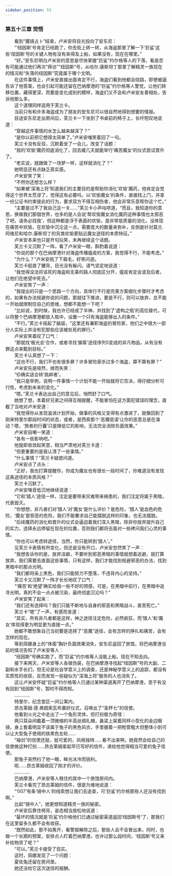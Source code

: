 ```yaml
---
sidebar_position: 53
---
```

### 第五十三章 觉悟  


　　看到“魔镜占卜”结束，卢米安将目光投向了安东尼：  
　　“‘纽因斯’号肯定已经跑了，你去街上转一转，从海盗那里了解一下‘巨鲨’这些‘纽因斯’号的关键人物有没有来得及上船，如果没有，现在在哪里。”  
　　“好。”安东尼明白卢米安的意思是尽快掌握“巨鲨”约尔格等人的下落，看是否有可能通过他们再次“拜访”“纽因斯”号，从哈尔.康斯坦丁那里了解精灵一族现在的情况和“失落的纽因斯”究竟属于哪个文明。  
　　在这件事情上，卢米安直接出面肯定不行，海盗们看到他都会绕路，即使被逼告诉了他答案，也会引起可能还留在巴纳摩港的“巨鲨”约尔格等人警觉，让他们转移位置，藏得更深，而要是变化成别的模样，海盗们又不会和卢米安友善相处，告诉他那么多。  
　　这个道理同样适用于芙兰卡。  
　　当前只有和许多海盗成为了朋友的安东尼可以很自然地得到想要的情报。  
　　目送安东尼走出房间后，芙兰卡一下坐到了书桌前的椅子上，长吁短叹地说道：  
　　“穿越这件事情的水怎么越来越深了？”  
　　“是你以前把它想得太简单了。”卢米安嗤笑着回了一句。  
　　芙兰卡没有反驳，沉默着坐了一会儿，改变了话题：  
　　“我的‘欢愉’魔药彻底消化了，回去缓几天就能举行‘痛苦魔女’的仪式尝试晋升了。  
　　“老实说，就跟做了一场梦一样，这样就消化了？”  
　　她明显还有点缺乏真实感。  
　　卢米安笑了笑：  
　　“不然你还想怎么样？  
　　“如果被‘深海上将’知道我们的主要目的是帮助你消化‘欢愉’魔药，他肯定会觉得这个世界太荒谬了，觉得这有必要吗，以‘欢愉魔女’的条件，直接找上门，并拿一份公证书约束彼此的行为，要求双方不得互相伤害，他会非常乐意帮你这个忙。”  
　　“主要是过不了我自己这一关……”芙兰卡小声咕哝道，“而且，我知道你的意思，换做我们那個世界，也多的是人会说‘帮欢愉魔女消化魔药这种事情也太邪恶了吧，请务必找我’，但这种都是浮于表面的欢愉，是非常低质量的消化，没体现在痛苦中欢愉，在欢愉中沉沦这一点，需要庞大的数量来弥补，反倒是针对莫兰.阿维尼和哈尔.康斯坦丁的另类欢愉更贴近魔女途径的本质特征。”  
　　卢米安本来也只是开句玩笑，未再继续这个话题。  
　　芙兰卡又沉默了一阵，看了卢米安一眼，斟酌着说道：  
　　“你说的那个在巴纳摩港针对海盗传播瘟疫的方案，我觉得不行，不能考虑。”  
　　“为什么？”卢米安挑了下眉毛，好笑问道。  
　　芙兰卡挺直了腰背，目光没有躲闪，语气坚定地说道：  
　　“我觉得没法将该死的海盗和无辜的路人彻底区分开，瘟疫肯定会波及后者，让他们在绝望中死去。”  
　　卢米安笑了一声：  
　　“我提出的只是一个思路一个方向，具体行不行是完善方案细化步骤时才考虑的，如果有办法规避你说的问题，那就往下推进，要是不行，则可以放弃，总不能一开始就限制住自己的思维，想都不能想一下吧？  
　　“比如说，到时候，我也许已经成了半神，并找到了‘虚构之瓶’的高位替代，可以将整个巴纳摩港都放入瓶中，设置一个只有海盗能够出入的条件。”  
　　“不行。”芙兰卡摇起了脑袋，“这里还有兼职海盗的冒险家，他们之中很大一部分人实际上并没有犯那些应该被处死的罪行。”  
　　卢米安笑着叹了口气：  
　　“那就找‘极光会’合作，或者寻找‘掮客’途径序列5变成的非凡物品，从有没有罪这点来甄别目标。”  
　　芙兰卡认真想了一下：  
　　“这也不行，我们不也有很多罪？许多冒险家杀过多个海盗，算不算有罪？”  
　　卢米安先是哑然，继而失笑：  
　　“伱确实适合转‘挑衅者’。  
　　“我只是举例，说明一件事情一个计划不能一开始就将它否决，得仔细分析可行性，考虑到未来的变化。”  
　　“嗯。”芙兰卡表达出自己的意见后，悄然舒了口气。  
　　她想了想，本着好兄弟之间得互相提醒，不能害怕在这方面犯错误的理念，直截了当地对卢米安道：  
　　“我觉得你从发现漩涡计划开始，做事的风格又变得有点激进了，就像回到了刚来特里尔那段时间的状态，或者，是西索那个‘恶魔低语’让你的恶意总是在涌动？嗯，‘旅者的行囊’只是降低它的影响，无法完全消除负面效果。”  
　　卢米安自嘲一笑道：  
　　“各有一些影响吧。”  
　　他旋即收敛起笑意，相当严肃地对芙兰卡道：  
　　“但更重要的是我认清了一些事情。”  
　　“什么事情？”芙兰卡疑惑问道。  
　　卢米安点了点头：  
　　“正好，我也打算提醒你，你成为魔女也有很长一段时间了，你难道没有发现这条途径的本质风格？”  
　　芙兰卡沉默了。  
　　卢米安嗓音低沉地继续说道：  
　　“它和‘猎人’途径一样，注定是要带来灾难带来祸患的，我们注定将属于黑暗，代表毁灭。  
　　“你想想，非凡者们对‘猎人’对‘魔女’是什么评价？是危险，‘猎人’是血色的危险，‘魔女’是邪恶的危险，我们不能奢求自己能摆脱这样的印象，也无法摆脱。  
　　“后续魔药的消化和晋升的仪式会逼迫着我们深入黑暗，除非你放弃提升自己的实力，选择永远停留在现在的位置，否则我们都将去面对一些拷问我们心灵的事情。  
　　“你也可以考虑转途径，当然，你只能转到‘猎人’。”  
　　见芙兰卡表情有所变化，但还是没有开口，卢米安忽然笑了一声：  
　　“我想告诉你的是，放弃洁癖，不要听到邪恶黑暗的事情就想着逃避，就打算放弃，我们需要去直面这些事情，只有这样，我们才能找到规避邪恶的办法，找到黑暗中的那点光明。  
　　“我们都将染上黑色，我们只能努力不堕落，不违背内心的坚持。”  
　　芙兰卡又沉默了一阵才长长地叹了口气：  
　　“‘痛苦’和‘绝望’确实给我一些不好的预感，可是，在黑暗中前行，在黑暗中追寻光明，真的不会一点点被污染，最终彻底沉沦吗？”  
　　卢米安笑了起来：  
　　“我们还有选择吗？我们只能不断地与自身的邪恶和黑暗战斗，直至死亡。”  
　　芙兰卡“嗯”了一声，有感而发道：  
　　“其实，所有非凡者都是这样，神之途径注定危险，必然疯狂，而‘猎人’和‘魔女’体现得更为明显更为直接一点。”  
　　她都不敢想象自己当初要是选择了“恶魔”途径，会有怎样的挣扎和痛苦，会有怎样的现在。  
　　等到简娜身上的“体面”胸针负面效果消失，安东尼返回了旅馆，将巴纳摩港当前的情况告知了卢米安等人：  
　　“纽因斯”号确实跑了，而“巨鲨”约尔格等人没能上船，现在不知去向。  
　　接下来两天，卢米安等人各做伪装，在巴纳摩港寻找起“纽因斯”号的大副、二副和水手长们，但无论是社会学意义上的调查，还是神秘学意义上的追踪，都没有实质性的收获，反而发现一些疑似为“深海上将”服务的人也消失了。  
　　这让卢米安怀疑“巨鲨”约尔格等人已通过某种渠道离开了巴纳摩港，至于有没有回到“纽因斯”号，暂时不得而知。  
　　…………  
　　特里尔，纪念堂区一间公寓内。  
　　昂古莱姆.德.弗朗索瓦布置好仪式，召唤出了“圣杯七”的信使。  
　　他看到火光之中走出了一个兔形灵体，但打扮极为奇怪：  
　　两只耳朵间戴着一顶微缩的半高丝绸礼帽，鼻梁上架着同样小型化的金边眼镜，身上套着明显不该属于兔子的黑色风衣，手里握着一把枪管粗大但整体小到可以让大型兔子使用的铁黑色左轮……  
　　“袖剑”的信使还挺，挺可爱的，风格独特……看不出来啊，她竟然会给自己的信使做这种打扮……昂古莱姆拿起早已写好的信件，递给他觉得相当可爱的兔子信使。  
　　那兔子突然扫了他一眼，眸光冰冷而锐利。  
　　呃……昂古莱姆收回了刚才的评价。  
　　…………  
　　巴纳摩港，卢米安等人租住的其中一个旅馆房间内。  
　　芙兰卡看完了昂古莱姆的信件，很是为难地说道：  
　　“‘007’有条‘镜中人’的线索想让我们去追查，可‘巨鲨’约尔格那些人还没有找到啊。”  
　　比起“镜中人”，她更想知道精灵一族的秘密。  
　　卢米安后靠住椅背，姿态相当放松地说道：  
　　“最坏的情况就是‘巨鲨’约尔格他们已通过秘密渠道返回‘纽因斯号’了，那我们在这里留多久都不会有收获。  
　　“既然如此，那不如离开，看警报解除之后，那些人会不会冒出来，同时，也做一个长期的预案，安排点人盯着巴纳摩港，也许过那么段时间，‘纽因斯’号又来补给物资了呢？”  
　　“可以。”芙兰卡接受了现实。  
　　这时，简娜发现了一个问题：  
　　夏佐兔还留在房间里。  
　　她还没给它这次送信的报酬。  
